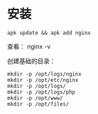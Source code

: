 # 安装

```
apk update && apk add nginx
```

查看： nginx -v


创建基础的目录： 

```
mkdir -p /opt/logs/nginx
mkdir -p /opt/etc/nginx
mkdir -p /opt/logs/
mkdir -p /opt/logs/php
mkdir -p /opt/www/
mkdir -p /opt/files/
```
